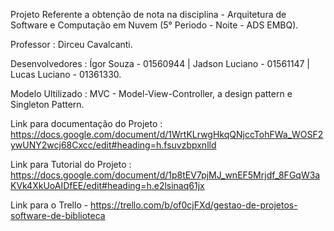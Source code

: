 Projeto Referente a obtenção de nota na disciplina - Arquitetura de Software e Computação em Nuvem (5° Periodo - Noite - ADS EMBQ). 

Professor : Dirceu Cavalcanti. 

Desenvolvedores : Ígor Souza - 01560944 | Jadson Luciano - 01561147 | Lucas Luciano -  01361330. 

Modelo Ultilizado : MVC - Model-View-Controller, a design pattern e Singleton Pattern.

Link para documentação do Projeto : https://docs.google.com/document/d/1WrtKLrwgHkqQNjccTohFWa_WOSF2ywUNY2wcj68Cxcc/edit#heading=h.fsuvzbpxnlld

Link para Tutorial do Projeto : https://docs.google.com/document/d/1p8tEV7pjMJ_wnEF5Mrjdf_8FGqW3aKVk4XkUoAIDfEE/edit#heading=h.e2lsinaq61jx

Link para o Trello - https://trello.com/b/of0cjFXd/gestao-de-projetos-software-de-biblioteca

